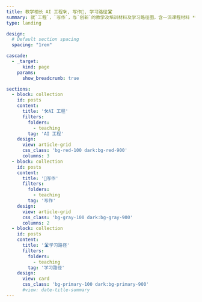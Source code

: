 ```yaml
---
title: 教学相长 AI 工程🛠️, 写作📝, 学习路径🛣️ 
summary: 就`工程`，`写作`，与`创新`的教学及培训材料及学习路径图，含一流课程材料 **API, ML & AI**，以及 **EAP写作📝**, **AI 代理** 与 **AI 工程🛠️** 的内容 （含总览的 **学习路径🛣️**）。
type: landing

design:
  # Default section spacing
  spacing: "1rem"

cascade:
  - _target:
      kind: page
    params:
      show_breadcrumb: true

sections:
  - block: collection
    id: posts
    content:
      title: '🛠️AI 工程'
      filters:
        folders:
          - teaching
        tag: 'AI 工程'
    design:
      view: article-grid
      css_class: 'bg-red-100 dark:bg-red-900'
      columns: 3
  - block: collection
    id: posts
    content:
      title: '📝写作'
      filters:
        folders:
          - teaching
        tag: '写作'
    design:
      view: article-grid
      css_class: 'bg-gray-100 dark:bg-gray-900'
      columns: 2
  - block: collection
    id: posts
    content:
      title: '🛣️学习路径'
      filters:
        folders:
          - teaching
        tag: '学习路径'
    design:
      view: card
      css_class: 'bg-primary-100 dark:bg-primary-900'
	  #view: date-title-summary
---
```

